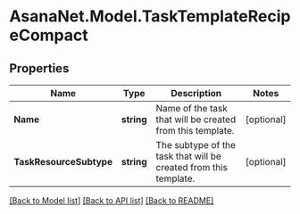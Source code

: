 # AsanaNet.Model.TaskTemplateRecipeCompact

## Properties

Name | Type | Description | Notes
------------ | ------------- | ------------- | -------------
**Name** | **string** | Name of the task that will be created from this template. | [optional] 
**TaskResourceSubtype** | **string** | The subtype of the task that will be created from this template. | [optional] 

[[Back to Model list]](../README.md#documentation-for-models) [[Back to API list]](../README.md#documentation-for-api-endpoints) [[Back to README]](../README.md)

